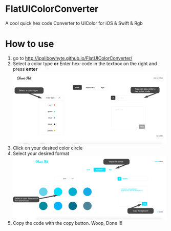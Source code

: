 FlatUIColorConverter
====================

 A cool quick hex code Converter to UIColor for iOS &amp; Swift &amp; Rgb

How to use
==========

1. go to http://ipalibowhyte.github.io/FlatUIColorConverter/
2. Select a color type **or** Enter hex-code in the textbox on the right and press **enter**
![alt tag](https://github.com/IpaliboWhyte/FlatUIColorConverter/blob/gh-pages/img/howto1.png)
3. Click on your desired color circle
4. Select your desired format
![alt tag](https://github.com/IpaliboWhyte/FlatUIColorConverter/blob/gh-pages/img/howto2.png)
5. Copy the code with the copy button. Woop, Done !!!
